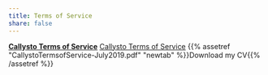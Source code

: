 ```yaml
---
title: Terms of Service
share: false
---
```


[**Callysto Terms of Service**](./CallystoTermsofService-July2019.pdf)
[Callysto Terms of Service](/assets/CallystoTermsofService-July2019.pdf)
{{% assetref "CallystoTermsofService-July2019.pdf" "newtab" %}}Download my CV{{% /assetref %}}
